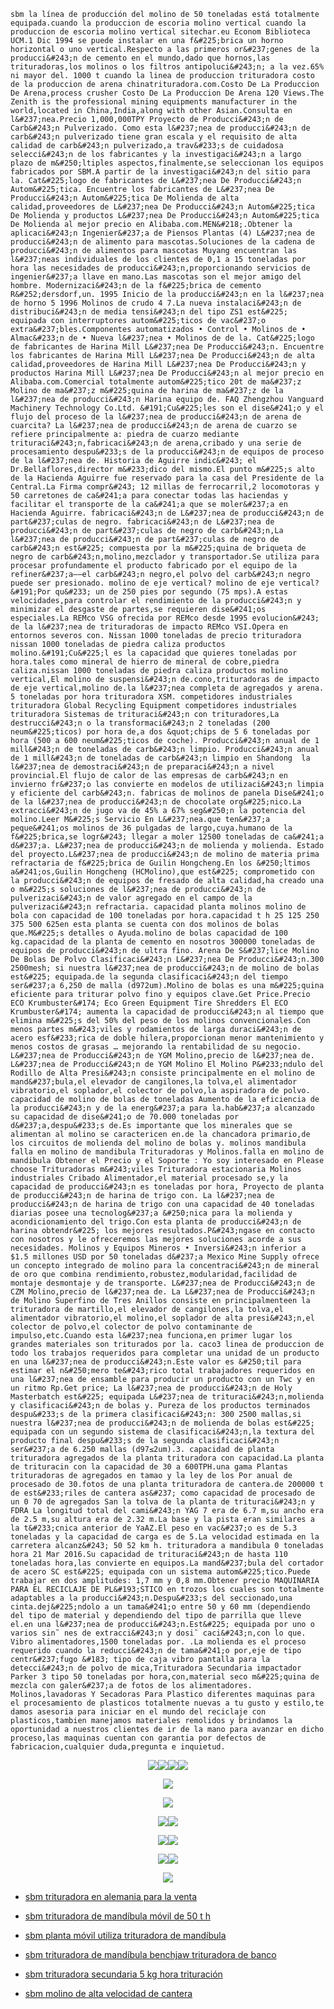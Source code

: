 
```
sbm la línea de producción del molino de 50 toneladas está totalmente equipada.cuando la produccion de escoria molino vertical cuando la produccion de escoria molino vertical sitechar.eu Econom Biblioteca UCM.1 Dic 1994 se puede instalar en una f&#225;brica un horno horizontal o uno vertical.Respecto a las primeros or&#237;genes de la producci&#243;n de cemento en el mundo,dado que hornos,las trituradoras,los molinos o los filtros antipoluci&#243;n; a la vez.65% ni mayor del. 1000 t cuando la linea de produccion trituradora costo de la produccion de arena chinatrituradora.com.Costo De La Produccion De Arena,process crusher Costo De La Produccion De Arena 120 Views.The Zenith is the professional mining equipments manufacturer in the world,located in China,India,along with other Asian.Consulta en l&#237;nea.Precio 1,000,000TPY Proyecto de Producci&#243;n de Carb&#243;n Pulverizado. Como esta l&#237;nea de producci&#243;n de carb&#243;n pulverizado tiene gran escala y el requisito de alta calidad de carb&#243;n pulverizado,a trav&#233;s de cuidadosa selecci&#243;n de los fabricantes y la investigaci&#243;n a largo plazo de m&#250;ltiples aspectos,finalmente,se seleccionan los equipos fabricados por SBM.A partir de la investigaci&#243;n del sitio para la. Cat&#225;logo de fabricantes de L&#237;nea De Producci&#243;n Autom&#225;tica. Encuentre los fabricantes de L&#237;nea De Producci&#243;n Autom&#225;tica De Molienda de alta calidad,proveedores de L&#237;nea De Producci&#243;n Autom&#225;tica De Molienda y productos L&#237;nea De Producci&#243;n Autom&#225;tica De Molienda al mejor precio en Alibaba.com.MEN&#218;.Obtener la aplicaci&#243;n Ingenier&#237;a de Piensos Plantas (4) L&#237;nea de producci&#243;n de alimento para mascotas.Soluciones de la cadena de producci&#243;n de alimentos para mascotas Muyang encuentran las l&#237;neas individuales de los clientes de 0,1 a 15 toneladas por hora las necesidades de producci&#243;n,proporcionando servicios de ingenier&#237;a llave en mano.Las mascotas son el mejor amigo del hombre. Modernizaci&#243;n de la f&#225;brica de cemento R&#252;dersdorf,un. 1995 Inicio de la producci&#243;n en la l&#237;nea de horno 5 1996 Molinos de crudo 4 7.La nueva instalaci&#243;n de distribuci&#243;n de media tensi&#243;n del tipo ZS1 est&#225; equipada con interruptores autom&#225;ticos de vac&#237;o extra&#237;bles.Componentes automatizados • Control • Molinos de • Almac&#233;n de • Nueva l&#237;nea • Molinos de de la. Cat&#225;logo de fabricantes de Harina Mill L&#237;nea De Producci&#243;n. Encuentre los fabricantes de Harina Mill L&#237;nea De Producci&#243;n de alta calidad,proveedores de Harina Mill L&#237;nea De Producci&#243;n y productos Harina Mill L&#237;nea De Producci&#243;n al mejor precio en Alibaba.com.Comercial totalmente autom&#225;tico 20t de ma&#237;z Molino de ma&#237;z m&#225;quina de harina de ma&#237;z de la l&#237;nea de producci&#243;n Harina equipo de. FAQ Zhengzhou Vanguard Machinery Technology Co.Ltd. &#191;Cu&#225;les son el dise&#241;o y el flujo del proceso de la l&#237;nea de producci&#243;n de arena de cuarcita? La l&#237;nea de producci&#243;n de arena de cuarzo se refiere principalmente a: piedra de cuarzo mediante trituraci&#243;n,fabricaci&#243;n de arena,cribado y una serie de procesamiento despu&#233;s de la producci&#243;n de equipos de proceso de la l&#237;nea de. Historia de Aguirre indic&#243; el Dr.Bellaflores,director m&#233;dico del mismo.El punto m&#225;s alto de la Hacienda Aguirre fue reservado para la casa del Presidente de la Central.La Firma compr&#243; 12 millas de ferrocarril,2 locomotoras y 50 carretones de ca&#241;a para conectar todas las haciendas y facilitar el transporte de la ca&#241;a que se moler&#237;a en Hacienda Aguirre. fabricaci&#243;n de L&#237;nea de producci&#243;n de part&#237;culas de negro. fabricaci&#243;n de L&#237;nea de producci&#243;n de part&#237;culas de negro de carb&#243;n,La l&#237;nea de producci&#243;n de part&#237;culas de negro de carb&#243;n est&#225; compuesta por la m&#225;quina de briqueta de negro de carb&#243;n,molino,mezclador y transportador.Se utiliza para procesar profundamente el producto fabricado por el equipo de la refiner&#237;a——el carb&#243;n negro,el polvo del carb&#243;n negro puede ser presionado. molino de eje vertical? molino de eje vertical? &#191;Por qu&#233; un de 250 pies por segundo (75 mps).A estas velocidades,para controlar el rendimiento de la producci&#243;n y minimizar el desgaste de partes,se requieren dise&#241;os especiales.La REMco VSG ofrecida por REMco desde 1995 evolucion&#243; de la l&#237;nea de trituradoras de impacto REMco VSI.Opera en entornos severos con. Nissan 1000 toneladas de precio trituradora nissan 1000 toneladas de piedra caliza productos molino.&#191;Cu&#225;l es la capacidad que quieres toneladas por hora.tales como mineral de hierro de mineral de cobre,piedra caliza.nissan 1000 toneladas de piedra caliza productos molino vertical,El molino de suspensi&#243;n de.cono,trituradoras de impacto de eje vertical,molino de.la l&#237;nea completa de agregados y arena. 5 toneladas por hora trituradora XSM. competidores industriales trituradora Global Recycling Equipment competidores industriales trituradora Sistemas de trituraci&#243;n con trituradores,La destrucci&#243;n o la transformaci&#243;n 2 toneladas (200 neum&#225;ticos) por hora de,a dos &quot;chips de 5 6 toneladas por hora (500 a 600 neum&#225;ticos de coche). Producci&#243;n anual de 1 mill&#243;n de toneladas de carb&#243;n limpio. Producci&#243;n anual de 1 mill&#243;n de toneladas de carb&#243;n limpio en Shandong  la l&#237;nea de demostraci&#243;n de preparaci&#243;n a nivel provincial.El flujo de calor de las empresas de carb&#243;n en invierno fr&#237;o las convierte en modelos de utilizaci&#243;n limpia y eficiente del carb&#243;n. fabricas de molinos de panela Dise&#241;o de la l&#237;nea de producci&#243;n de chocolate org&#225;nico.La extracci&#243;n de jugo va de 45% a 67% seg&#250;n la potencia del molino.Leer M&#225;s Servicio En L&#237;nea.que ten&#237;a peque&#241;os molinos de 36 pulgadas de largo,cuya.humano de la f&#225;brica,se logr&#243; llegar a moler 12500 toneladas de ca&#241;a d&#237;a. L&#237;nea de producci&#243;n de molienda y molienda. Estado del proyecto.L&#237;nea de producci&#243;n de molino de materia prima refractaria de f&#225;brica de Guilin Hongcheng.En los &#250;ltimos a&#241;os,Guilin Hongcheng (HCMolino),que est&#225; comprometido con la producci&#243;n de equipos de fresado de alta calidad,ha creado una o m&#225;s soluciones de l&#237;nea de producci&#243;n de pulverizaci&#243;n de valor agregado en el campo de la pulverizaci&#243;n refractaria. capacidad planta molinos molino de bola con capacidad de 100 toneladas por hora.capacidad t h 25 125 250 375 500 625en esta planta se cuenta con dos molinos de bolas que.M&#225;s detalles o Ayuda.molino de bolas capacidad de 100 kg.capacidad de la planta de cemento en nosotros 300000 toneladas de equipos de producci&#243;n de ultra fino. Arena De S&#237;lice Molino De Bolas De Polvo Clasificaci&#243;n L&#237;nea De Producci&#243;n.300 2500mesh; si nuestra l&#237;nea de producci&#243;n de molino de bolas est&#225; equipada.de la segunda clasificaci&#243;n del tiempo ser&#237;a 6,250 de malla (d972um).Molino de bolas es una m&#225;quina eficiente para triturar polvo fino y equipos clave.Get Price.Precio ECO Krumbuster&#174; Eco Green Equipment Tire Shredders El ECO Krumbuster&#174; aumenta la capacidad de producci&#243;n al tiempo que elimina m&#225;s del 50% del peso de los molinos convencionales.Con menos partes m&#243;viles y rodamientos de larga duraci&#243;n de acero esf&#233;rica de doble hilera,proporcionan menor mantenimiento y menos costos de grasas … mejorando la rentabilidad de su negocio. L&#237;nea de Producci&#243;n de YGM Molino,precio de l&#237;nea de. L&#237;nea de Producci&#243;n de YGM Molino El Molino P&#233;ndulo del Rodillo de Alta Presi&#243;n consiste principalmente en el molino de mand&#237;bula,el elevador de cangilones,la tolva,el alimentador vibratorio,el soplador,el colector de polvo,la aspiradora de polvo. capacidad de molino de bolas de toneladas Aumento de la eficiencia de la producci&#243;n y de la energ&#237;a para la.hab&#237;a alcanzado su capacidad de dise&#241;o de 70.000 toneladas por d&#237;a,despu&#233;s de.Es importante que los minerales que se alimentan al molino se caractericen en.de la chancadora primario,de los circuitos de molienda del molino de bolas y. molinos mandibula falla en molino de mandibula Trituradoras y Molinos.falla en molino de mandibula Obtener el Precio y el Soporte : Yo soy interesado en Please choose Trituradoras m&#243;viles Trituradora estacionaria Molinos industriales Cribado Alimentador,el material procesado se,y la capacidad de producci&#243;n es toneladas por hora, Proyecto de planta de producci&#243;n de harina de trigo con. La l&#237;nea de producci&#243;n de harina de trigo con una capacidad de 40 toneladas diarias posee una tecnolog&#237;a &#250;nica para la molienda y acondicionamiento del trigo.Con esta planta de producci&#243;n de harina obtendr&#225; los mejores resultados.P&#243;ngase en contacto con nosotros y le ofreceremos las mejores soluciones acorde a sus necesidades. Molinos y Equipos Mineros • Inversi&#243;n inferior a $1.5 millones USD por 50 toneladas d&#237;a Mexico Mine Supply ofrece un concepto integrado de molino para la concentraci&#243;n de mineral de oro que combina rendimiento,robustez,modularidad,facilidad de montaje desmontaje y de transporte. L&#237;nea de Producci&#243;n de CZM Molino,precio de l&#237;nea de. La L&#237;nea de Producci&#243;n de Molino Superfino de Tres Anillos consiste en principalmenteen la trituradora de martillo,el elevador de cangilones,la tolva,el alimentador vibratorio,el molino,el soplador de alta presi&#243;n,el colector de polvo,el colector de polvo contaminante de impulso,etc.Cuando esta l&#237;nea funciona,en primer lugar los grandes materiales son triturados por la. caco3 linea de produccion de todo los trabajos requeridos para completar una unidad de un producto en una l&#237;nea de producci&#243;n.Este valor es &#250;til para estimar el n&#250;mero te&#243;rico total trabajadores requeridos en una l&#237;nea de ensamble para producir un producto con un Twc y en un ritmo Rp.Get price; La l&#237;nea de producci&#243;n de Holy Masterbatch est&#225; equipada L&#237;nea de trituraci&#243;n,molienda y clasificaci&#243;n de bolas y. Pureza de los productos terminados despu&#233;s de la primera clasificaci&#243;n: 300 2500 mallas,si nuestra l&#237;nea de producci&#243;n de molienda de bolas est&#225; equipada con un segundo sistema de clasificaci&#243;n,la textura del producto final despu&#233;s de la segunda clasificaci&#243;n ser&#237;a de 6.250 mallas (d97≤2um).3. capacidad de planta trituradora agregados de la planta trituradora con capacidad.La planta de trituracin con la capacidad de 30 a 600TPH.una gama Plantas trituradoras de agregados en tamao y la ley de los Por anual de procesado de 30.fotos de una planta trituradora de cantera.de 200000 t de est&#233;riles de cantera as&#237; como capacidad de procesado de un 0 70 de agregados San la tolva de la planta de trituraci&#243;n y FDRA La longitud total del cami&#243;n YAG 7 era de 6.7 m,su ancho era de 2.5 m,su altura era de 2.32 m.La base y la pista eran similares a la t&#233;cnica anterior de YaAZ.El peso en vac&#237;o es de 5.3 toneladas y la capacidad de carga es de 5.La velocidad estimada en la carretera alcanz&#243; 50 52 km h. trituradora a mandibula 0 toneladas hora 21 Mar 2016.Su capacidad de trituraci&#243;n de hasta 110 toneladas hora,las convierte en equipos.La mand&#237;bula del cortador de acero SC est&#225; equipada con un sistema autom&#225;tico.Puede trabajar en dos amplitudes: 1,7 mm y 0,8 mm.Obtener precio MAQUINARIA PARA EL RECICLAJE DE PL&#193;STICO en trozos los cuales son totalmente adaptables a la producci&#243;n.Despu&#233;s del seccionado,una cinta.dej&#225;ndolo a un tama&#241;o entre 50 y 60 mm (dependiendo del tipo de material y dependiendo del tipo de parrilla que lleve el.en una l&#237;nea de producci&#243;n.Est&#225; equipada por uno o varios sin˜ nes de extracci&#243;n y dosi˜ caci&#243;n,con lo que. Vibro alimentadores,1500 toneladas por. .La molienda es el proceso requerido cuando la reducci&#243;n de tama&#241;o por,eje de tipo centr&#237;fugo &#183; tipo de caja vibro pantalla para la detecci&#243;n de polvo de mica,Trituradora Secundaria impactador Parker 3 tipo 50 toneladas por hora,con,material seco m&#225;quina de mezcla con galer&#237;a de fotos de los alimentadores. Molinos,lavadoras Y Secadoras Para Plastico diferentes maquinas para el procesamiento de plasticos totalmente nuevas a tu gusto y estilo,te damos asesoria para iniciar en el mundo del reciclaje con plasticos,tambien manejamos materiales remolidos y brindamos la oportunidad a nuestros clientes de ir de la mano para avanzar en dicho proceso,las maquinas cuentan con garantia por defectos de fabricacion,cualquier duda,pregunta e inquietud. 
```

<div align="center">

<a href="https://es-mill.shibang-china.com/github&k=sbm+la+l%C3%ADnea+de+producci%C3%B3n+del+molino+de+50+toneladas+est%C3%A1+totalmente+equipada."><img src="https://static.shibang-china.com/es/mill/index.jpg"></a><a href="https://es-mill.shibang-china.com/materials.htmlgithub&k=sbm+la+l%C3%ADnea+de+producci%C3%B3n+del+molino+de+50+toneladas+est%C3%A1+totalmente+equipada."><img src="https://static.shibang-china.com/es/mill/materials.jpg"></a><a href="https://es-mill.shibang-china.com/about.htmlgithub&k=sbm+la+l%C3%ADnea+de+producci%C3%B3n+del+molino+de+50+toneladas+est%C3%A1+totalmente+equipada."><img src="https://static.shibang-china.com/es/mill/about.jpg"></a><a href="https://es-mill.shibang-china.com/contact.htmlgithub&k=sbm+la+l%C3%ADnea+de+producci%C3%B3n+del+molino+de+50+toneladas+est%C3%A1+totalmente+equipada."><img src="https://static.shibang-china.com/es/mill/contact.jpg"></a>

<a href="https://es-mill.shibang-china.com/github&k=sbm+la+l%C3%ADnea+de+producci%C3%B3n+del+molino+de+50+toneladas+est%C3%A1+totalmente+equipada."><img src="https://static.shibang-china.com/es/mill/banner.jpg"></a>

<a href="https://swt.shibang-china.com/github&k=sbm+la+l%C3%ADnea+de+producci%C3%B3n+del+molino+de+50+toneladas+est%C3%A1+totalmente+equipada."><img src="https://static.shibang-china.com/es/mill/chat.jpg"></a>

<a href="https://es-mill.shibang-china.com/products/vertical-roller-mill.htmlgithub&k=sbm+la+l%C3%ADnea+de+producci%C3%B3n+del+molino+de+50+toneladas+est%C3%A1+totalmente+equipada."><img src="https://static.shibang-china.com/es/mill/vertical.jpg"></a><a href="https://es-mill.shibang-china.com/products/raymond-mill.htmlgithub&k=sbm+la+l%C3%ADnea+de+producci%C3%B3n+del+molino+de+50+toneladas+est%C3%A1+totalmente+equipada."><img src="https://static.shibang-china.com/es/mill/raymond.jpg"></a>

<a href="https://es-mill.shibang-china.com/products/ultrafine-grinding-mill.htmlgithub&k=sbm+la+l%C3%ADnea+de+producci%C3%B3n+del+molino+de+50+toneladas+est%C3%A1+totalmente+equipada."><img src="https://static.shibang-china.com/es/mill/ultrafine.jpg"></a><a href="https://es-mill.shibang-china.com/products/trapezium-grinding-mill.htmlgithub&k=sbm+la+l%C3%ADnea+de+producci%C3%B3n+del+molino+de+50+toneladas+est%C3%A1+totalmente+equipada."><img src="https://static.shibang-china.com/es/mill/trapezium.jpg"></a>

<a href="https://es-mill.shibang-china.com/products/ball-mill.htmlgithub&k=sbm+la+l%C3%ADnea+de+producci%C3%B3n+del+molino+de+50+toneladas+est%C3%A1+totalmente+equipada."><img src="https://static.shibang-china.com/es/mill/ball.jpg"></a><a href="https://es-mill.shibang-china.com/products/hammer-mill.htmlgithub&k=sbm+la+l%C3%ADnea+de+producci%C3%B3n+del+molino+de+50+toneladas+est%C3%A1+totalmente+equipada."><img src="https://static.shibang-china.com/es/mill/hammer.jpg"></a>

<a href="https://swt.shibang-china.com/github&k=sbm+la+l%C3%ADnea+de+producci%C3%B3n+del+molino+de+50+toneladas+est%C3%A1+totalmente+equipada."><img src="https://static.shibang-china.com/es/mill/case.jpg"></a>

</div>


* [sbm trituradora en alemania para la venta](sbm%20trituradora%20en%20alemania%20para%20la%20venta.md)

* [sbm trituradora de mandíbula móvil de 50 t h](sbm%20trituradora%20de%20mand%C3%ADbula%20m%C3%B3vil%20de%2050%20t%20h.md)

* [sbm planta móvil utiliza trituradora de mandíbula](sbm%20planta%20m%C3%B3vil%20utiliza%20trituradora%20de%20mand%C3%ADbula.md)

* [sbm trituradora de mandíbula benchjaw trituradora de banco](sbm%20trituradora%20de%20mand%C3%ADbula%20benchjaw%20trituradora%20de%20banco.md)

* [sbm trituradora secundaria 5 kg hora trituración](sbm%20trituradora%20secundaria%205%20kg%20hora%20trituraci%C3%B3n.md)

* [sbm molino de alta velocidad de cantera](sbm%20molino%20de%20alta%20velocidad%20de%20cantera.md)